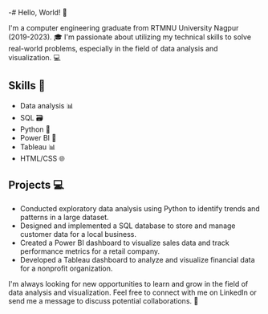 -# Hello, World! 👋

I'm a computer engineering graduate from RTMNU University Nagpur (2019-2023). 🎓 I'm passionate about utilizing my technical skills to solve real-world problems, especially in the field of data analysis and visualization. 💻

## Skills 🚀

*   Data analysis 📊
*   SQL 🗃️
*   Python 🐍
*   Power BI 🔋
*   Tableau 📊
*   HTML/CSS 🌐

## Projects 💻

*   Conducted exploratory data analysis using Python to identify trends and patterns in a large dataset.
*   Designed and implemented a SQL database to store and manage customer data for a local business.
*   Created a Power BI dashboard to visualize sales data and track performance metrics for a retail company.
*   Developed a Tableau dashboard to analyze and visualize financial data for a nonprofit organization.

I'm always looking for new opportunities to learn and grow in the field of data analysis and visualization. Feel free to connect with me on LinkedIn or send me a message to discuss potential collaborations. 🤝



<!---
harshali-2001/harshali-2001 is a ✨ special ✨ repository because its `README.md` (this file) appears on your GitHub profile.
You can click the Preview link to take a look at your changes.
--->
